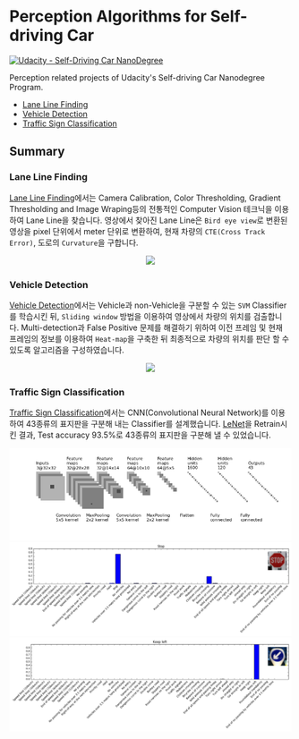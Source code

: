 # Perception Algorithms for Self-driving Car
[![Udacity - Self-Driving Car NanoDegree](https://s3.amazonaws.com/udacity-sdc/github/shield-carnd.svg)](http://www.udacity.com/drive)

Perception related projects of Udacity's Self-driving Car Nanodegree Program. 
* [Lane Line Finding](./Lane-Line-Finding/)
* [Vehicle Detection](./Vehicle-Detection/)
* [Traffic Sign Classification](./Traffic-Sign-Classifier/)


Summary
---
### Lane Line Finding
[Lane Line Finding](./Lane-Line-Finding/)에서는 Camera Calibration, Color Thresholding, Gradient Thresholding and Image Wraping등의 전통적인 Computer Vision 테크닉을 이용하여 Lane Line을 찾습니다. 영상에서 찾아진 Lane Line은 `Bird eye view`로 변환된 영상을 pixel 단위에서 meter 단위로 변환하여, 현재 차량의 `CTE(Cross Track Error)`, 도로의 `Curvature`을 구합니다.

<p align="center">
  <img src="./Lane-Line-Finding/img/output_video_try2.gif">
</p>


### Vehicle Detection
[Vehicle Detection](./Vehicle-Detection/)에서는 Vehicle과 non-Vehicle을 구분할 수 있는 `SVM` Classifier를 학습시킨 뒤, `Sliding window` 방법을 이용하여 영상에서 차량의 위치를 검출합니다. Multi-detection과 False Positive 문제를 해결하기 위하여 이전 프레임 및 현재 프레임의 정보를 이용하여 `Heat-map`을 구축한 뒤 최종적으로 차량의 위치를 판단 할 수 있도록 알고리즘을 구성하였습니다.

<p align="center">
  <img src="./Vehicle-Detection/imgs/output_video.gif">
</p>


### Traffic Sign Classification
[Traffic Sign Classification](./Traffic-Sign-Classifier/)에서는 CNN(Convolutional Neural Network)를 이용하여 43종류의 표지판을 구분해 내는 Classifier를 설계했습니다. [LeNet](http://yann.lecun.com/exdb/lenet/)을 Retrain시킨 결과, Test accuracy 93.5%로 43종류의 표지판을 구분해 낼 수 있었습니다.

<p align="center">
  <img src="./Traffic-Sign-Classifier/images/convnet_fig.png">
  <img src="./Traffic-Sign-Classifier/images/softmax_probabilities_2.png">
  <img src="./Traffic-Sign-Classifier/images/softmax_probabilities_1.png">
</p>


